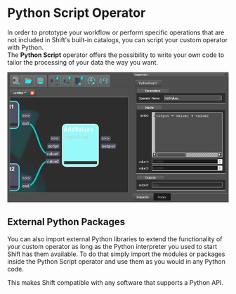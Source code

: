 # Python Script Operator

In order to prototype your workflow or perform specific operations that are not included in Shift's built-in catalogs, you can script your custom operator with Python.  
The **Python Script** operator offers the possibility to write your own code to tailor the processing of your data the way you want.  

![Python Script Operator](../images/pyscript_node.png)  

## External Python Packages

You can also import external Python libraries to extend the functionality of your custom operator as long as the Python interpreter you used to start Shift has them available. To do that simply import the modules or packages inside the Python Script operator and use them as you would in any Python code.  

This makes Shift compatible with any software that supports a Python API.
